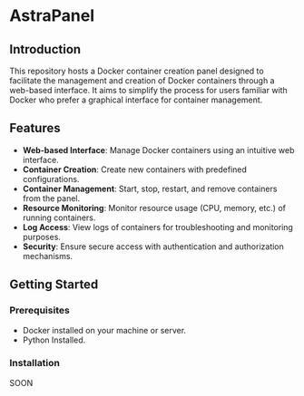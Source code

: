 # AstraPanel

## Introduction

This repository hosts a Docker container creation panel designed to facilitate the management and creation of Docker containers through a web-based interface. It aims to simplify the process for users familiar with Docker who prefer a graphical interface for container management.

## Features

- **Web-based Interface**: Manage Docker containers using an intuitive web interface.
- **Container Creation**: Create new containers with predefined configurations.
- **Container Management**: Start, stop, restart, and remove containers from the panel.
- **Resource Monitoring**: Monitor resource usage (CPU, memory, etc.) of running containers.
- **Log Access**: View logs of containers for troubleshooting and monitoring purposes.
- **Security**: Ensure secure access with authentication and authorization mechanisms.

## Getting Started

### Prerequisites

- Docker installed on your machine or server.
- Python Installed.

### Installation

SOON
